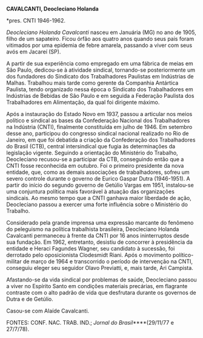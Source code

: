 **CAVALCANTI, Deocleciano Holanda**

\*pres. CNTI 1946-1962.

*Deocleciano Holanda Cavalcanti* nasceu em Januária (MG) no ano de 1905,
filho de um sapateiro. Ficou órfão aos quatro anos quando seus pais
foram vitimados por uma epidemia de febre amarela, passando a viver com
seus avós em Jacareí (SP).

A partir de sua experiência como empregado em uma fábrica de meias em
São Paulo, dedicou-se à atividade sindical, tornando-se posteriormente
um dos fundadores do Sindicato dos Trabalhadores Paulistas em Indústrias
de Malhas. Trabalhou mais tarde como gerente da Companhia Antártica
Paulista, tendo organizado nessa época o Sindicato dos Trabalhadores em
Indústrias de Bebidas de São Paulo e em seguida a Federação Paulista dos
Trabalhadores em Alimentação, da qual foi dirigente máximo.

Após a instauração do Estado Novo em 1937, passou a articular nos meios
político e sindical as bases da Confederação Nacional dos Trabalhadores
na Indústria (CNTI), finalmente constituída em julho de 1946. Em
setembro desse ano, participou do congresso sindical nacional realizado
no Rio de Janeiro, em que foi debatida a criação da Confederação dos
Trabalhadores do Brasil (CTB), central intersindical que fugia às
determinações da legislação vigente. Seguindo a orientação do Ministério
do Trabalho, Deocleciano recusou-se a participar da CTB, conseguindo
então que a CNTI fosse reconhecida em outubro. Foi o primeiro presidente
da nova entidade, que, como as demais associações de trabalhadores,
sofreu um severo controle durante o governo de Eurico Gaspar Dutra
(1946-1951). A partir do início do segundo governo de Getúlio Vargas em
1951, instalou-se uma conjuntura política mais favorável à atuação das
organizações sindicais. Ao mesmo tempo que a CNTI ganhava maior
liberdade de ação, Deocleciano passou a exercer uma forte influência
sobre o Ministério do Trabalho.

Considerado pela grande imprensa uma expressão marcante do fenômeno do
peleguismo na política trabalhista brasileira, Deocleciano Holanda
Cavalcanti permaneceu à frente da CNTI por 16 anos ininterruptos desde
sua fundação. Em 1962, entretanto, desistiu de concorrer à presidência
da entidade e Heraci Fagundes Wagner, seu candidato à sucessão, foi
derrotado pelo oposicionista Clodesmidt Riani. Após o movimento
político-militar de março de 1964 e transcorrido o período de
intervenção na CNTI, conseguiu eleger seu seguidor Olavo Previatti, e,
mais tarde, Ari Campista.

Afastando-se da vida sindical por problemas de saúde, Deocleciano passou
a viver no Espírito Santo em condições materiais precárias, em flagrante
contraste com o alto padrão de vida que desfrutara durante os governos
de Dutra e de Getúlio.

Casou-se com Alaíde Cavalcanti.

FONTES: CONF. NAC. TRAB. IND.; *Jornal do Brasil*****(29/11/77 e
27/7/78).

 
